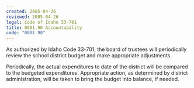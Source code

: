 ```yaml
---
created: 2005-04-26
reviewed: 2005-04-26
legal: Code of Idaho 33-701
title: 0801.90 Accountability
code: "0801.90"
---
```


As authorized by Idaho Code 33-701, the board of trustees will periodically review the school district budget and make appropriate adjustments.

Periodically, the actual expenditures to date of the district will be compared to the budgeted expenditures. Appropriate action, as determined by district administration, will be taken to bring the budget into balance, if needed.

